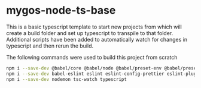 # mygos-node-ts-base

This is a basic typescript template to start new projects from which will create a build folder and set up typescript to transpile to that folder. Additional scripts have been added to automatically watch for changes in typescript and then rerun the build.

The following commands were used to build this project from scratch

```bash
npm i --save-dev @babel/core @babel/node @babel/preset-env @babel/preset-typescript @types/node
npm i --save-dev babel-eslint eslint eslint-config-prettier eslint-plugin-prettier
npm i --save-dev nodemon tsc-watch typescript
```
